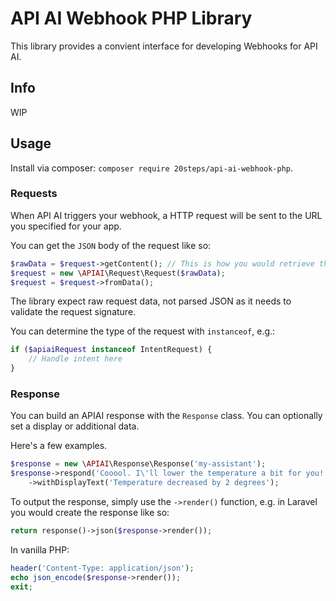 # API AI Webhook PHP Library

This library provides a convient interface for developing Webhooks for API AI.

## Info

WIP

## Usage

Install via composer: `composer require 20steps/api-ai-webhook-php`.

### Requests
When API AI triggers your webhook, a HTTP request will be sent to the URL you specified for your app.

You can get the `JSON` body of the request like so:
```php
$rawData = $request->getContent(); // This is how you would retrieve this with Laravel or Symfony 2.
$request = new \APIAI\Request\Request($rawData);
$request = $request->fromData();
```

The library expect raw request data, not parsed JSON as it needs to validate the request signature.

You can determine the type of the request with `instanceof`, e.g.:
```php
if ($apiaiRequest instanceof IntentRequest) {
	// Handle intent here
}
```

### Response
You can build an APIAI response with the `Response` class. You can optionally set a display or additional data.

Here's a few examples.
```php
$response = new \APIAI\Response\Response('my-assistant');
$response->respond('Cooool. I\'ll lower the temperature a bit for you!')
	->withDisplayText('Temperature decreased by 2 degrees');
```

To output the response, simply use the `->render()` function, e.g. in Laravel you would create the response like so:
```php
return response()->json($response->render());
```

In vanilla PHP:
```php
header('Content-Type: application/json');
echo json_encode($response->render());
exit;
```
